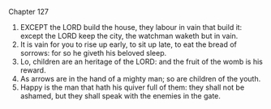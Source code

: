 

Chapter 127

1. EXCEPT the LORD build the house, they labour in vain that build it: except the LORD keep the city, the watchman waketh but in vain.
2. It is vain for you to rise up early, to sit up late, to eat the bread of sorrows: for so he giveth his beloved sleep.
3. Lo, children are an heritage of the LORD: and the fruit of the womb is his reward.
4. As arrows are in the hand of a mighty man; so are children of the youth.
5. Happy is the man that hath his quiver full of them: they shall not be ashamed, but they shall speak with the enemies in the gate.
